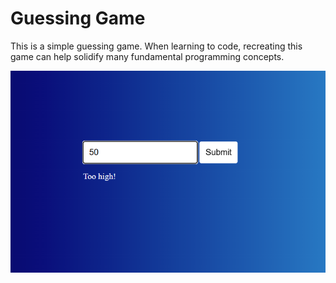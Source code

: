# Guessing Game

This is a simple guessing game. When learning to code, recreating this game can help solidify many fundamental programming concepts.

![Screenshot](GuessingGame.png)
